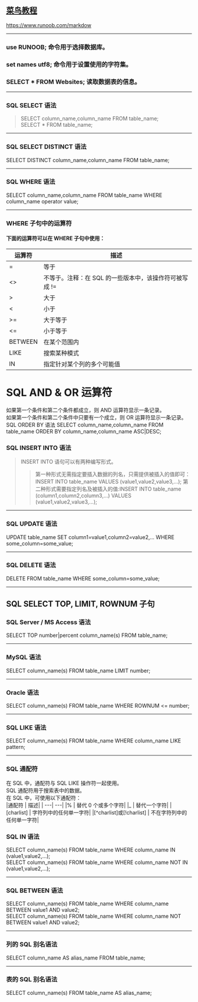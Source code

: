 ## [菜鸟教程](https://www.runoob.com/markdown)   
<https://www.runoob.com/markdow>
********************************
### use RUNOOB; 命令用于选择数据库。
### set names utf8; 命令用于设置使用的字符集。
### SELECT * FROM Websites; 读取数据表的信息。
*********
### SQL SELECT 语法
> SELECT column_name,column_name FROM table_name;  
> SELECT * FROM table_name;  
****************
### SQL SELECT DISTINCT 语法
SELECT DISTINCT column_name,column_name FROM table_name;
************************
### SQL WHERE 语法
SELECT column_name,column_name FROM table_name WHERE column_name operator value;
******************************
### WHERE 子句中的运算符
#### 下面的运算符可以在 WHERE 子句中使用：
| 运算符   | 描述 |
| -----   | -----|
|   =     | 等于 |  
|  <>     |   不等于。注释：在 SQL 的一些版本中，该操作符可被写成 !=   |
|>        |       大于 |  
|<        |     小于   |
|>=       |     大于等于|   
|<=       |     小于等于 |   
|BETWEEN  |     在某个范围内|    
|LIKE     |    搜索某种模式 |  
|IN       |     指定针对某个列的多个可能值 |   

SQL AND & OR 运算符
====================
如果第一个条件和第二个条件都成立，则 AND 运算符显示一条记录。   
如果第一个条件和第二个条件中只要有一个成立，则 OR 运算符显示一条记录。   
SQL ORDER BY 语法
SELECT column_name,column_name
FROM table_name
ORDER BY column_name,column_name ASC|DESC;

### SQL INSERT INTO 语法
>INSERT INTO 语句可以有两种编写形式。    
>>第一种形式无需指定要插入数据的列名，只需提供被插入的值即可：INSERT INTO table_name VALUES (value1,value2,value3,...);
>>第二种形式需要指定列名及被插入的值:INSERT INTO table_name (column1,column2,column3,...) VALUES (value1,value2,value3,...);   
*****************
### SQL UPDATE 语法
UPDATE table_name SET column1=value1,column2=value2,... WHERE some_column=some_value;
******************
### SQL DELETE 语法
DELETE FROM table_name WHERE some_column=some_value;
**********************
## SQL SELECT TOP, LIMIT, ROWNUM 子句
### SQL Server / MS Access 语法
SELECT TOP number|percent column_name(s) FROM table_name;  
*********************
### MySQL 语法
SELECT column_name(s) FROM table_name LIMIT number;
**********************
### Oracle 语法
SELECT column_name(s) FROM table_name WHERE ROWNUM <= number;
**********************
### SQL LIKE 语法
SELECT column_name(s) FROM table_name WHERE column_name LIKE pattern;
*********************************
### SQL 通配符
在 SQL 中，通配符与 SQL LIKE 操作符一起使用。    
SQL 通配符用于搜索表中的数据。    
在 SQL 中，可使用以下通配符：   
|通配符 	|			描述|
| ---| ---|
|% |				替代 0 个或多个字符|
|_ 			|	替代一个字符|
|[charlist] |			字符列中的任何单一字符|
|[^charlist]或[!charlist] |	不在字符列中的任何单一字符|

### SQL IN 语法
SELECT column_name(s) FROM table_name WHERE column_name IN (value1,value2,...);      
SELECT column_name(s) FROM table_name WHERE column_name NOT IN (value1,value2,...);    
******************
### SQL BETWEEN 语法
SELECT column_name(s) FROM table_name WHERE column_name BETWEEN value1 AND value2;     
SELECT column_name(s) FROM table_name WHERE column_name NOT BETWEEN value1 AND value2;  
******************
### 列的 SQL 别名语法
SELECT column_name AS alias_name FROM table_name;  
*******************
### 表的 SQL 别名语法
SELECT column_name(s) FROM table_name AS alias_name;  

